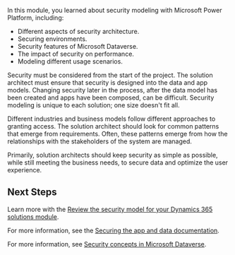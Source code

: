 In this module, you learned about security modeling with Microsoft Power Platform, including:

- Different aspects of security architecture.
- Securing environments.
- Security features of Microsoft Dataverse.
- The impact of security on performance.
- Modeling different usage scenarios.

Security must be considered from the start of the project. The solution architect must ensure that security is designed into the data and app models. Changing security later in the process, after the data model has been created and apps have been composed, can be difficult. Security modeling is unique to each solution; one size doesn't fit all.

Different industries and business models follow different approaches to granting access. The solution architect should look for common patterns that emerge from requirements. Often, these patterns emerge from how the relationships with the stakeholders of the system are managed.

Primarily, solution architects should keep security as simple as possible, while still meeting the business needs, to secure data and optimize the user experience.

## Next Steps

Learn more with the [Review the security model for your Dynamics 365 solutions module](/learn/modules/fast-track-security/?azure-portal=true).

For more information, see the [Securing the app and data documentation](/powerapps/guidance/planning/security/?azure-portal=true).

For more information, see [Security concepts in Microsoft Dataverse](/power-platform/admin/wp-security-cds/?azure-portal-true).
